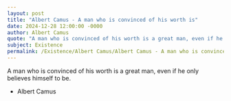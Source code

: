 ```yaml
---
layout: post
title: "Albert Camus - A man who is convinced of his worth is"
date: 2024-12-28 12:00:00 -0000
author: Albert Camus
quote: "A man who is convinced of his worth is a great man, even if he only believes himself to be."
subject: Existence
permalink: /Existence/Albert Camus/Albert Camus - A man who is convinced of his worth is
---
```


A man who is convinced of his worth is a great man, even if he only believes himself to be.

- Albert Camus
